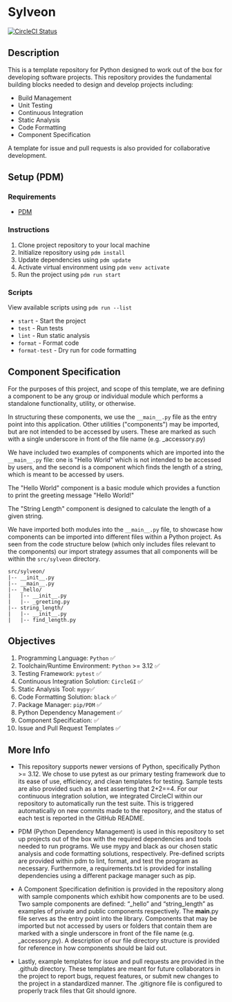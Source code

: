 # Sylveon

[![CircleCI Status](https://dl.circleci.com/status-badge/img/circleci/3xWZeNMCu5Vj5AMLtYkBLD/3BbpjRhT2mTt2SAzHyziCj/tree/main.svg?style=svg&circle-token=a3755171dc7af90c9eed83c7eb96aa5f59faef63)](https://dl.circleci.com/status-badge/redirect/circleci/3xWZeNMCu5Vj5AMLtYkBLD/3BbpjRhT2mTt2SAzHyziCj/tree/main)

## Description

This is a template repository for Python designed to work out of the box for developing software projects. This repository provides the fundamental building blocks needed to design and develop projects including:

- Build Management
- Unit Testing
- Continuous Integration
- Static Analysis
- Code Formatting
- Component Specification

A template for issue and pull requests is also provided for collaborative development.

## Setup (PDM)

### Requirements

- [PDM](https://pdm-project.org/latest/)

### Instructions

1. Clone project repository to your local machine
2. Initialize repository using `pdm install`
3. Update dependencies using `pdm update`
4. Activate virtual environment using `pdm venv activate`
5. Run the project using `pdm run start`

### Scripts

View available scripts using `pdm run --list`

- `start` - Start the project
- `test` - Run tests
- `lint` - Run static analysis
- `format` - Format code
- `format-test` - Dry run for code formatting

## Component Specification

For the purposes of this project, and scope of this template, we are defining a component to be any group or individual module which performs a standalone functionality, utility, or otherwise.

In structuring these components, we use the `__main__.py` file as the entry point into this application. Other utilities ("components") may be imported, but are not intended to be accessed by users. These are marked as such with a single underscore in front of the file name (e.g. _accessory.py)

We have included two examples of components which are imported into the `__main__.py` file: one is "Hello World" which is not intended to be accessed by users, and the second is a component which finds the length of a string, which is meant to be accessed by users. 

The "Hello World" component is a basic module which provides a function to print the greeting message "Hello World!" 

The "String Length" component is designed to calculate the length of a given string. 

We have imported both modules into the `__main__.py` file, to showcase how components can be imported into different files within a Python project. As seen from the code structure below (which only includes files relevant to the components) our import strategy assumes that all components will be within the `src/sylveon` directory. 

```
src/sylveon/
|-- __init__.py
|-- __main__.py
|-- _hello/
|   |-- __init__.py
|   |-- _greeting.py
|-- string_length/
|   |-- __init__.py
|   |-- find_length.py

```

## Objectives

1. Programming Language: ```Python``` ✅
2. Toolchain/Runtime Environment: ```Python``` >= 3.12 ✅
3. Testing Framework: ```pytest``` ✅
4. Continuous Integration Solution: ```CircleGI``` ✅
5. Static Analysis Tool: ```mypy```✅
6. Code Formatting Solution: ```black``` ✅
7. Package Manager: ```pip/PDM``` ✅
8. Python Dependency Management ✅
9. Component Specification: ✅
10. Issue and Pull Request Templates ✅

## More Info

- This repository supports newer versions of Python, specifically Python >= 3.12. We chose to use pytest as our primary testing framework due to its ease of use, efficiency, and clean templates for testing. Sample tests are also provided such as a test asserting that 2+2==4. For our continuous integration solution, we integrated CircleCI within our repository to automatically run the test suite. This is triggered automatically on new commits made to the repository, and the status of each test is reported in the GitHub README.
	
- PDM (Python Dependency Management) is used in this repository to set up projects out of the box with the required dependencies and tools needed to run programs. We use mypy and black as our chosen static analysis and code formatting solutions, respectively. Pre-defined scripts are provided within pdm to lint, format, and test the program as necessary. Furthermore, a requirements.txt is provided for installing dependencies using a different package manager such as pip.

- A Component Specification definition is provided in the repository along with sample components which exhibit how components are to be used. Two sample components are defined: “_hello” and “string_length” as examples of private and public components respectively.  The __main__.py file serves as the entry point into the library. Components that may be imported but not accessed by users or folders that contain them are marked with a single underscore in front of the file name (e.g. _accessory.py). A description of our file directory structure is provided for reference in how components should be laid out.

- 	Lastly, example templates for issue and pull requests are provided in the .github directory. These templates are meant for future collaborators in the project to report bugs, request features, or submit new changes to the project in a standardized manner. The .gitignore file is configured to properly track files that Git should ignore.

